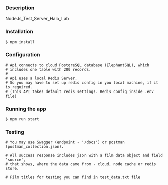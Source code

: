 
### Description
NodeJs_Test_Server_Halo_Lab

### Installation
```bash
$ npm install
```

### Configuration
```
# Api connects to cloud PostgreSQL database (ElephantSQL), which 
# includes one table with 200 records. 
#
# Api uses a local Redis Server.
# So you may have to set up redis config in you local machine, if it is required. 
# (This API takes default redis settings. Redis config inside .env file) 
```

### Running the app
```bash
$ npm run start
```

### Testing
```
# You may use Swagger (endpoint - '/docs') or postman (postman_collection.json).

# All success response includes json with a film data object and field 'source', 
# that shows, where the data came from - cloud, node cache or redis store.  

# Film titles for testing you can find in test_data.txt file
```

